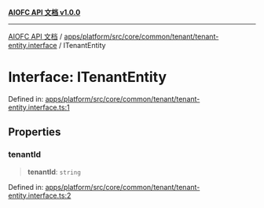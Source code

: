 [**AIOFC API 文档 v1.0.0**](../../../../../../../../README.md)

***

[AIOFC API 文档](../../../../../../../../modules.md) / [apps/platform/src/core/common/tenant/tenant-entity.interface](../README.md) / ITenantEntity

# Interface: ITenantEntity

Defined in: [apps/platform/src/core/common/tenant/tenant-entity.interface.ts:1](https://github.com/aiofc-nx/aiofc-server-20250113/blob/c42968e9d610c830827b0ce80268360670d99c8b/apps/platform/src/core/common/tenant/tenant-entity.interface.ts#L1)

## Properties

### tenantId

> **tenantId**: `string`

Defined in: [apps/platform/src/core/common/tenant/tenant-entity.interface.ts:2](https://github.com/aiofc-nx/aiofc-server-20250113/blob/c42968e9d610c830827b0ce80268360670d99c8b/apps/platform/src/core/common/tenant/tenant-entity.interface.ts#L2)
